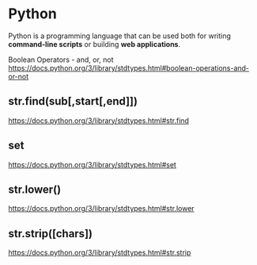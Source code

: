# Python

Python is a programming language that can be used both for writing **command-line scripts** or building **web applications**.

Boolean Operators - and, or, not
https://docs.python.org/3/library/stdtypes.html#boolean-operations-and-or-not

## str.find(sub[,start[,end]])
https://docs.python.org/3/library/stdtypes.html#str.find

## set
https://docs.python.org/3/library/stdtypes.html#set

## str.lower()
https://docs.python.org/3/library/stdtypes.html#str.lower

## str.strip([chars])
https://docs.python.org/3/library/stdtypes.html#str.strip

